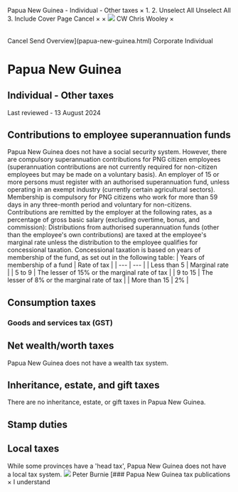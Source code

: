 Papua New Guinea - Individual - Other taxes
×
1.
2.
Unselect All
Unselect All
3.
Include Cover Page
Cancel
×
×
![](-/media/world-wide-tax-summaries/attachments/global---chris-wooley.ashx%3Frev=ac5e5f3223b34096b1afc2a6009c7320&revision=ac5e5f32-23b3-4096-b1af-c2a6009c7320&hash=859B7ADC84DC2CBEC9760E9E6EE7DE6D0A8BFCDF)
CW
Chris Wooley
×
######
Cancel
Send
Overview](papua-new-guinea.html)
Corporate
Individual
# Papua New Guinea
## Individual - Other taxes
Last reviewed - 13 August 2024
## Contributions to employee superannuation funds
Papua New Guinea does not have a social security system. However, there are compulsory superannuation contributions for PNG citizen employees (superannuation contributions are not currently required for non-citizen employees but may be made on a voluntary basis). An employer of 15 or more persons must register with an authorised superannuation fund, unless operating in an exempt industry (currently certain agricultural sectors). Membership is compulsory for PNG citizens who work for more than 59 days in any three-month period and voluntary for non-citizens.
Contributions are remitted by the employer at the following rates, as a percentage of gross basic salary (excluding overtime, bonus, and commission):
Distributions from authorised superannuation funds (other than the employee's own contributions) are taxed at the employee's marginal rate unless the distribution to the employee qualifies for concessional taxation. Concessional taxation is based on years of membership of the fund, as set out in the following table:
| Years of membership of a fund | Rate of tax |
| --- | --- |
| Less than 5 | Marginal rate |
| 5 to 9 | The lesser of 15% or the marginal rate of tax |
| 9 to 15 | The lesser of 8% or the marginal rate of tax |
| More than 15 | 2% |
## Consumption taxes
### Goods and services tax (GST)
## Net wealth/worth taxes
Papua New Guinea does not have a wealth tax system.
## Inheritance, estate, and gift taxes
There are no inheritance, estate, or gift taxes in Papua New Guinea.
## Stamp duties
## Local taxes
While some provinces have a 'head tax', Papua New Guinea does not have a local tax system.
![](-/media/world-wide-tax-summaries/attachments/papua-new-guinea---peter_burnie.ashx%3Frev=8fc829f1d2cb4dcc86267716e612323f&revision=8fc829f1-d2cb-4dcc-8626-7716e612323f&hash=93E0BBD487F3BF260D08DB0E0302DD5881E0C356)
Peter Burnie
[### Papua New Guinea tax publications
×
I understand